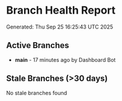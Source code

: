 # Branch Health Report
Generated: Thu Sep 25 16:25:43 UTC 2025

## Active Branches
- **main** - 17 minutes ago by Dashboard Bot

## Stale Branches (>30 days)
No stale branches found
